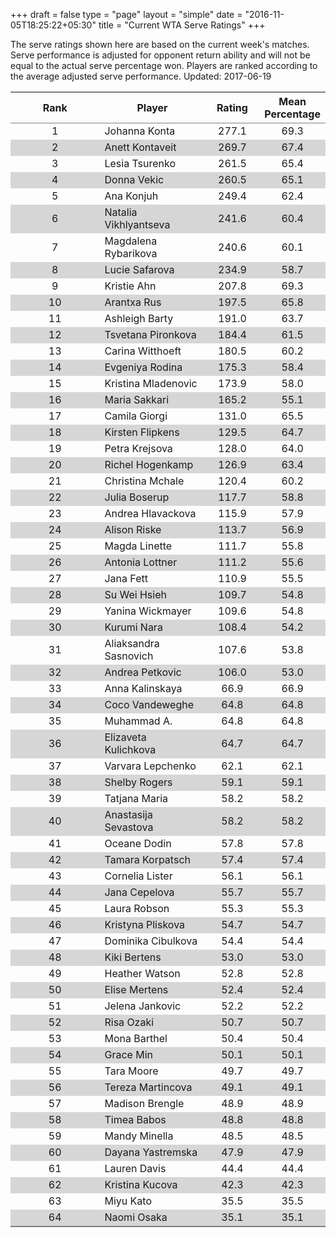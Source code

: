 +++
draft = false
type = "page" 
layout = "simple"
date = "2016-11-05T18:25:22+05:30"
title = "Current WTA Serve Ratings"
+++

The serve ratings shown here are based on the current week's matches. Serve performance is adjusted for opponent return ability and will not be equal to the actual serve percentage won. Players are ranked according to the average adjusted serve performance. Updated: 2017-06-19

<table class='gmisc_table' style='border-collapse: collapse; margin-top: 1em; margin-bottom: 1em;' >
<thead>
<tr>
<th style='border-bottom: 1px solid grey; border-top: 2px solid grey; text-align: center;'>Rank</th>
<th style='border-bottom: 1px solid grey; border-top: 2px solid grey; text-align: center;'>Player</th>
<th style='border-bottom: 1px solid grey; border-top: 2px solid grey; text-align: center;'>Rating</th>
<th style='border-bottom: 1px solid grey; border-top: 2px solid grey; text-align: center;'>Mean Percentage</th>
</tr>
</thead>
<tbody>
<tr>
<td style='width:40%; text-align: center;'>1</td>
<td style='width:40%; text-align: left;'>Johanna Konta</td>
<td style='width:40%; text-align: center;'>277.1</td>
<td style='width:40%; text-align: center;'>69.3</td>
</tr>
<tr style='background-color: #d6d6d6;'>
<td style='width:40%; background-color: #d6d6d6; text-align: center;'>2</td>
<td style='width:40%; background-color: #d6d6d6; text-align: left;'>Anett Kontaveit</td>
<td style='width:40%; background-color: #d6d6d6; text-align: center;'>269.7</td>
<td style='width:40%; background-color: #d6d6d6; text-align: center;'>67.4</td>
</tr>
<tr>
<td style='width:40%; text-align: center;'>3</td>
<td style='width:40%; text-align: left;'>Lesia Tsurenko</td>
<td style='width:40%; text-align: center;'>261.5</td>
<td style='width:40%; text-align: center;'>65.4</td>
</tr>
<tr style='background-color: #d6d6d6;'>
<td style='width:40%; background-color: #d6d6d6; text-align: center;'>4</td>
<td style='width:40%; background-color: #d6d6d6; text-align: left;'>Donna Vekic</td>
<td style='width:40%; background-color: #d6d6d6; text-align: center;'>260.5</td>
<td style='width:40%; background-color: #d6d6d6; text-align: center;'>65.1</td>
</tr>
<tr>
<td style='width:40%; text-align: center;'>5</td>
<td style='width:40%; text-align: left;'>Ana Konjuh</td>
<td style='width:40%; text-align: center;'>249.4</td>
<td style='width:40%; text-align: center;'>62.4</td>
</tr>
<tr style='background-color: #d6d6d6;'>
<td style='width:40%; background-color: #d6d6d6; text-align: center;'>6</td>
<td style='width:40%; background-color: #d6d6d6; text-align: left;'>Natalia Vikhlyantseva</td>
<td style='width:40%; background-color: #d6d6d6; text-align: center;'>241.6</td>
<td style='width:40%; background-color: #d6d6d6; text-align: center;'>60.4</td>
</tr>
<tr>
<td style='width:40%; text-align: center;'>7</td>
<td style='width:40%; text-align: left;'>Magdalena Rybarikova</td>
<td style='width:40%; text-align: center;'>240.6</td>
<td style='width:40%; text-align: center;'>60.1</td>
</tr>
<tr style='background-color: #d6d6d6;'>
<td style='width:40%; background-color: #d6d6d6; text-align: center;'>8</td>
<td style='width:40%; background-color: #d6d6d6; text-align: left;'>Lucie Safarova</td>
<td style='width:40%; background-color: #d6d6d6; text-align: center;'>234.9</td>
<td style='width:40%; background-color: #d6d6d6; text-align: center;'>58.7</td>
</tr>
<tr>
<td style='width:40%; text-align: center;'>9</td>
<td style='width:40%; text-align: left;'>Kristie Ahn</td>
<td style='width:40%; text-align: center;'>207.8</td>
<td style='width:40%; text-align: center;'>69.3</td>
</tr>
<tr style='background-color: #d6d6d6;'>
<td style='width:40%; background-color: #d6d6d6; text-align: center;'>10</td>
<td style='width:40%; background-color: #d6d6d6; text-align: left;'>Arantxa Rus</td>
<td style='width:40%; background-color: #d6d6d6; text-align: center;'>197.5</td>
<td style='width:40%; background-color: #d6d6d6; text-align: center;'>65.8</td>
</tr>
<tr>
<td style='width:40%; text-align: center;'>11</td>
<td style='width:40%; text-align: left;'>Ashleigh Barty</td>
<td style='width:40%; text-align: center;'>191.0</td>
<td style='width:40%; text-align: center;'>63.7</td>
</tr>
<tr style='background-color: #d6d6d6;'>
<td style='width:40%; background-color: #d6d6d6; text-align: center;'>12</td>
<td style='width:40%; background-color: #d6d6d6; text-align: left;'>Tsvetana Pironkova</td>
<td style='width:40%; background-color: #d6d6d6; text-align: center;'>184.4</td>
<td style='width:40%; background-color: #d6d6d6; text-align: center;'>61.5</td>
</tr>
<tr>
<td style='width:40%; text-align: center;'>13</td>
<td style='width:40%; text-align: left;'>Carina Witthoeft</td>
<td style='width:40%; text-align: center;'>180.5</td>
<td style='width:40%; text-align: center;'>60.2</td>
</tr>
<tr style='background-color: #d6d6d6;'>
<td style='width:40%; background-color: #d6d6d6; text-align: center;'>14</td>
<td style='width:40%; background-color: #d6d6d6; text-align: left;'>Evgeniya Rodina</td>
<td style='width:40%; background-color: #d6d6d6; text-align: center;'>175.3</td>
<td style='width:40%; background-color: #d6d6d6; text-align: center;'>58.4</td>
</tr>
<tr>
<td style='width:40%; text-align: center;'>15</td>
<td style='width:40%; text-align: left;'>Kristina Mladenovic</td>
<td style='width:40%; text-align: center;'>173.9</td>
<td style='width:40%; text-align: center;'>58.0</td>
</tr>
<tr style='background-color: #d6d6d6;'>
<td style='width:40%; background-color: #d6d6d6; text-align: center;'>16</td>
<td style='width:40%; background-color: #d6d6d6; text-align: left;'>Maria Sakkari</td>
<td style='width:40%; background-color: #d6d6d6; text-align: center;'>165.2</td>
<td style='width:40%; background-color: #d6d6d6; text-align: center;'>55.1</td>
</tr>
<tr>
<td style='width:40%; text-align: center;'>17</td>
<td style='width:40%; text-align: left;'>Camila Giorgi</td>
<td style='width:40%; text-align: center;'>131.0</td>
<td style='width:40%; text-align: center;'>65.5</td>
</tr>
<tr style='background-color: #d6d6d6;'>
<td style='width:40%; background-color: #d6d6d6; text-align: center;'>18</td>
<td style='width:40%; background-color: #d6d6d6; text-align: left;'>Kirsten Flipkens</td>
<td style='width:40%; background-color: #d6d6d6; text-align: center;'>129.5</td>
<td style='width:40%; background-color: #d6d6d6; text-align: center;'>64.7</td>
</tr>
<tr>
<td style='width:40%; text-align: center;'>19</td>
<td style='width:40%; text-align: left;'>Petra Krejsova</td>
<td style='width:40%; text-align: center;'>128.0</td>
<td style='width:40%; text-align: center;'>64.0</td>
</tr>
<tr style='background-color: #d6d6d6;'>
<td style='width:40%; background-color: #d6d6d6; text-align: center;'>20</td>
<td style='width:40%; background-color: #d6d6d6; text-align: left;'>Richel Hogenkamp</td>
<td style='width:40%; background-color: #d6d6d6; text-align: center;'>126.9</td>
<td style='width:40%; background-color: #d6d6d6; text-align: center;'>63.4</td>
</tr>
<tr>
<td style='width:40%; text-align: center;'>21</td>
<td style='width:40%; text-align: left;'>Christina Mchale</td>
<td style='width:40%; text-align: center;'>120.4</td>
<td style='width:40%; text-align: center;'>60.2</td>
</tr>
<tr style='background-color: #d6d6d6;'>
<td style='width:40%; background-color: #d6d6d6; text-align: center;'>22</td>
<td style='width:40%; background-color: #d6d6d6; text-align: left;'>Julia Boserup</td>
<td style='width:40%; background-color: #d6d6d6; text-align: center;'>117.7</td>
<td style='width:40%; background-color: #d6d6d6; text-align: center;'>58.8</td>
</tr>
<tr>
<td style='width:40%; text-align: center;'>23</td>
<td style='width:40%; text-align: left;'>Andrea Hlavackova</td>
<td style='width:40%; text-align: center;'>115.9</td>
<td style='width:40%; text-align: center;'>57.9</td>
</tr>
<tr style='background-color: #d6d6d6;'>
<td style='width:40%; background-color: #d6d6d6; text-align: center;'>24</td>
<td style='width:40%; background-color: #d6d6d6; text-align: left;'>Alison Riske</td>
<td style='width:40%; background-color: #d6d6d6; text-align: center;'>113.7</td>
<td style='width:40%; background-color: #d6d6d6; text-align: center;'>56.9</td>
</tr>
<tr>
<td style='width:40%; text-align: center;'>25</td>
<td style='width:40%; text-align: left;'>Magda Linette</td>
<td style='width:40%; text-align: center;'>111.7</td>
<td style='width:40%; text-align: center;'>55.8</td>
</tr>
<tr style='background-color: #d6d6d6;'>
<td style='width:40%; background-color: #d6d6d6; text-align: center;'>26</td>
<td style='width:40%; background-color: #d6d6d6; text-align: left;'>Antonia Lottner</td>
<td style='width:40%; background-color: #d6d6d6; text-align: center;'>111.2</td>
<td style='width:40%; background-color: #d6d6d6; text-align: center;'>55.6</td>
</tr>
<tr>
<td style='width:40%; text-align: center;'>27</td>
<td style='width:40%; text-align: left;'>Jana Fett</td>
<td style='width:40%; text-align: center;'>110.9</td>
<td style='width:40%; text-align: center;'>55.5</td>
</tr>
<tr style='background-color: #d6d6d6;'>
<td style='width:40%; background-color: #d6d6d6; text-align: center;'>28</td>
<td style='width:40%; background-color: #d6d6d6; text-align: left;'>Su Wei Hsieh</td>
<td style='width:40%; background-color: #d6d6d6; text-align: center;'>109.7</td>
<td style='width:40%; background-color: #d6d6d6; text-align: center;'>54.8</td>
</tr>
<tr>
<td style='width:40%; text-align: center;'>29</td>
<td style='width:40%; text-align: left;'>Yanina Wickmayer</td>
<td style='width:40%; text-align: center;'>109.6</td>
<td style='width:40%; text-align: center;'>54.8</td>
</tr>
<tr style='background-color: #d6d6d6;'>
<td style='width:40%; background-color: #d6d6d6; text-align: center;'>30</td>
<td style='width:40%; background-color: #d6d6d6; text-align: left;'>Kurumi Nara</td>
<td style='width:40%; background-color: #d6d6d6; text-align: center;'>108.4</td>
<td style='width:40%; background-color: #d6d6d6; text-align: center;'>54.2</td>
</tr>
<tr>
<td style='width:40%; text-align: center;'>31</td>
<td style='width:40%; text-align: left;'>Aliaksandra Sasnovich</td>
<td style='width:40%; text-align: center;'>107.6</td>
<td style='width:40%; text-align: center;'>53.8</td>
</tr>
<tr style='background-color: #d6d6d6;'>
<td style='width:40%; background-color: #d6d6d6; text-align: center;'>32</td>
<td style='width:40%; background-color: #d6d6d6; text-align: left;'>Andrea Petkovic</td>
<td style='width:40%; background-color: #d6d6d6; text-align: center;'>106.0</td>
<td style='width:40%; background-color: #d6d6d6; text-align: center;'>53.0</td>
</tr>
<tr>
<td style='width:40%; text-align: center;'>33</td>
<td style='width:40%; text-align: left;'>Anna Kalinskaya</td>
<td style='width:40%; text-align: center;'>66.9</td>
<td style='width:40%; text-align: center;'>66.9</td>
</tr>
<tr style='background-color: #d6d6d6;'>
<td style='width:40%; background-color: #d6d6d6; text-align: center;'>34</td>
<td style='width:40%; background-color: #d6d6d6; text-align: left;'>Coco Vandeweghe</td>
<td style='width:40%; background-color: #d6d6d6; text-align: center;'>64.8</td>
<td style='width:40%; background-color: #d6d6d6; text-align: center;'>64.8</td>
</tr>
<tr>
<td style='width:40%; text-align: center;'>35</td>
<td style='width:40%; text-align: left;'>Muhammad A.</td>
<td style='width:40%; text-align: center;'>64.8</td>
<td style='width:40%; text-align: center;'>64.8</td>
</tr>
<tr style='background-color: #d6d6d6;'>
<td style='width:40%; background-color: #d6d6d6; text-align: center;'>36</td>
<td style='width:40%; background-color: #d6d6d6; text-align: left;'>Elizaveta Kulichkova</td>
<td style='width:40%; background-color: #d6d6d6; text-align: center;'>64.7</td>
<td style='width:40%; background-color: #d6d6d6; text-align: center;'>64.7</td>
</tr>
<tr>
<td style='width:40%; text-align: center;'>37</td>
<td style='width:40%; text-align: left;'>Varvara Lepchenko</td>
<td style='width:40%; text-align: center;'>62.1</td>
<td style='width:40%; text-align: center;'>62.1</td>
</tr>
<tr style='background-color: #d6d6d6;'>
<td style='width:40%; background-color: #d6d6d6; text-align: center;'>38</td>
<td style='width:40%; background-color: #d6d6d6; text-align: left;'>Shelby Rogers</td>
<td style='width:40%; background-color: #d6d6d6; text-align: center;'>59.1</td>
<td style='width:40%; background-color: #d6d6d6; text-align: center;'>59.1</td>
</tr>
<tr>
<td style='width:40%; text-align: center;'>39</td>
<td style='width:40%; text-align: left;'>Tatjana Maria</td>
<td style='width:40%; text-align: center;'>58.2</td>
<td style='width:40%; text-align: center;'>58.2</td>
</tr>
<tr style='background-color: #d6d6d6;'>
<td style='width:40%; background-color: #d6d6d6; text-align: center;'>40</td>
<td style='width:40%; background-color: #d6d6d6; text-align: left;'>Anastasija Sevastova</td>
<td style='width:40%; background-color: #d6d6d6; text-align: center;'>58.2</td>
<td style='width:40%; background-color: #d6d6d6; text-align: center;'>58.2</td>
</tr>
<tr>
<td style='width:40%; text-align: center;'>41</td>
<td style='width:40%; text-align: left;'>Oceane Dodin</td>
<td style='width:40%; text-align: center;'>57.8</td>
<td style='width:40%; text-align: center;'>57.8</td>
</tr>
<tr style='background-color: #d6d6d6;'>
<td style='width:40%; background-color: #d6d6d6; text-align: center;'>42</td>
<td style='width:40%; background-color: #d6d6d6; text-align: left;'>Tamara Korpatsch</td>
<td style='width:40%; background-color: #d6d6d6; text-align: center;'>57.4</td>
<td style='width:40%; background-color: #d6d6d6; text-align: center;'>57.4</td>
</tr>
<tr>
<td style='width:40%; text-align: center;'>43</td>
<td style='width:40%; text-align: left;'>Cornelia Lister</td>
<td style='width:40%; text-align: center;'>56.1</td>
<td style='width:40%; text-align: center;'>56.1</td>
</tr>
<tr style='background-color: #d6d6d6;'>
<td style='width:40%; background-color: #d6d6d6; text-align: center;'>44</td>
<td style='width:40%; background-color: #d6d6d6; text-align: left;'>Jana Cepelova</td>
<td style='width:40%; background-color: #d6d6d6; text-align: center;'>55.7</td>
<td style='width:40%; background-color: #d6d6d6; text-align: center;'>55.7</td>
</tr>
<tr>
<td style='width:40%; text-align: center;'>45</td>
<td style='width:40%; text-align: left;'>Laura Robson</td>
<td style='width:40%; text-align: center;'>55.3</td>
<td style='width:40%; text-align: center;'>55.3</td>
</tr>
<tr style='background-color: #d6d6d6;'>
<td style='width:40%; background-color: #d6d6d6; text-align: center;'>46</td>
<td style='width:40%; background-color: #d6d6d6; text-align: left;'>Kristyna Pliskova</td>
<td style='width:40%; background-color: #d6d6d6; text-align: center;'>54.7</td>
<td style='width:40%; background-color: #d6d6d6; text-align: center;'>54.7</td>
</tr>
<tr>
<td style='width:40%; text-align: center;'>47</td>
<td style='width:40%; text-align: left;'>Dominika Cibulkova</td>
<td style='width:40%; text-align: center;'>54.4</td>
<td style='width:40%; text-align: center;'>54.4</td>
</tr>
<tr style='background-color: #d6d6d6;'>
<td style='width:40%; background-color: #d6d6d6; text-align: center;'>48</td>
<td style='width:40%; background-color: #d6d6d6; text-align: left;'>Kiki Bertens</td>
<td style='width:40%; background-color: #d6d6d6; text-align: center;'>53.0</td>
<td style='width:40%; background-color: #d6d6d6; text-align: center;'>53.0</td>
</tr>
<tr>
<td style='width:40%; text-align: center;'>49</td>
<td style='width:40%; text-align: left;'>Heather Watson</td>
<td style='width:40%; text-align: center;'>52.8</td>
<td style='width:40%; text-align: center;'>52.8</td>
</tr>
<tr style='background-color: #d6d6d6;'>
<td style='width:40%; background-color: #d6d6d6; text-align: center;'>50</td>
<td style='width:40%; background-color: #d6d6d6; text-align: left;'>Elise Mertens</td>
<td style='width:40%; background-color: #d6d6d6; text-align: center;'>52.4</td>
<td style='width:40%; background-color: #d6d6d6; text-align: center;'>52.4</td>
</tr>
<tr>
<td style='width:40%; text-align: center;'>51</td>
<td style='width:40%; text-align: left;'>Jelena Jankovic</td>
<td style='width:40%; text-align: center;'>52.2</td>
<td style='width:40%; text-align: center;'>52.2</td>
</tr>
<tr style='background-color: #d6d6d6;'>
<td style='width:40%; background-color: #d6d6d6; text-align: center;'>52</td>
<td style='width:40%; background-color: #d6d6d6; text-align: left;'>Risa Ozaki</td>
<td style='width:40%; background-color: #d6d6d6; text-align: center;'>50.7</td>
<td style='width:40%; background-color: #d6d6d6; text-align: center;'>50.7</td>
</tr>
<tr>
<td style='width:40%; text-align: center;'>53</td>
<td style='width:40%; text-align: left;'>Mona Barthel</td>
<td style='width:40%; text-align: center;'>50.4</td>
<td style='width:40%; text-align: center;'>50.4</td>
</tr>
<tr style='background-color: #d6d6d6;'>
<td style='width:40%; background-color: #d6d6d6; text-align: center;'>54</td>
<td style='width:40%; background-color: #d6d6d6; text-align: left;'>Grace Min</td>
<td style='width:40%; background-color: #d6d6d6; text-align: center;'>50.1</td>
<td style='width:40%; background-color: #d6d6d6; text-align: center;'>50.1</td>
</tr>
<tr>
<td style='width:40%; text-align: center;'>55</td>
<td style='width:40%; text-align: left;'>Tara Moore</td>
<td style='width:40%; text-align: center;'>49.7</td>
<td style='width:40%; text-align: center;'>49.7</td>
</tr>
<tr style='background-color: #d6d6d6;'>
<td style='width:40%; background-color: #d6d6d6; text-align: center;'>56</td>
<td style='width:40%; background-color: #d6d6d6; text-align: left;'>Tereza Martincova</td>
<td style='width:40%; background-color: #d6d6d6; text-align: center;'>49.1</td>
<td style='width:40%; background-color: #d6d6d6; text-align: center;'>49.1</td>
</tr>
<tr>
<td style='width:40%; text-align: center;'>57</td>
<td style='width:40%; text-align: left;'>Madison Brengle</td>
<td style='width:40%; text-align: center;'>48.9</td>
<td style='width:40%; text-align: center;'>48.9</td>
</tr>
<tr style='background-color: #d6d6d6;'>
<td style='width:40%; background-color: #d6d6d6; text-align: center;'>58</td>
<td style='width:40%; background-color: #d6d6d6; text-align: left;'>Timea Babos</td>
<td style='width:40%; background-color: #d6d6d6; text-align: center;'>48.8</td>
<td style='width:40%; background-color: #d6d6d6; text-align: center;'>48.8</td>
</tr>
<tr>
<td style='width:40%; text-align: center;'>59</td>
<td style='width:40%; text-align: left;'>Mandy Minella</td>
<td style='width:40%; text-align: center;'>48.5</td>
<td style='width:40%; text-align: center;'>48.5</td>
</tr>
<tr style='background-color: #d6d6d6;'>
<td style='width:40%; background-color: #d6d6d6; text-align: center;'>60</td>
<td style='width:40%; background-color: #d6d6d6; text-align: left;'>Dayana Yastremska</td>
<td style='width:40%; background-color: #d6d6d6; text-align: center;'>47.9</td>
<td style='width:40%; background-color: #d6d6d6; text-align: center;'>47.9</td>
</tr>
<tr>
<td style='width:40%; text-align: center;'>61</td>
<td style='width:40%; text-align: left;'>Lauren Davis</td>
<td style='width:40%; text-align: center;'>44.4</td>
<td style='width:40%; text-align: center;'>44.4</td>
</tr>
<tr style='background-color: #d6d6d6;'>
<td style='width:40%; background-color: #d6d6d6; text-align: center;'>62</td>
<td style='width:40%; background-color: #d6d6d6; text-align: left;'>Kristina Kucova</td>
<td style='width:40%; background-color: #d6d6d6; text-align: center;'>42.3</td>
<td style='width:40%; background-color: #d6d6d6; text-align: center;'>42.3</td>
</tr>
<tr>
<td style='width:40%; text-align: center;'>63</td>
<td style='width:40%; text-align: left;'>Miyu Kato</td>
<td style='width:40%; text-align: center;'>35.5</td>
<td style='width:40%; text-align: center;'>35.5</td>
</tr>
<tr style='background-color: #d6d6d6;'>
<td style='width:40%; background-color: #d6d6d6; border-bottom: 2px solid grey; text-align: center;'>64</td>
<td style='width:40%; background-color: #d6d6d6; border-bottom: 2px solid grey; text-align: left;'>Naomi Osaka</td>
<td style='width:40%; background-color: #d6d6d6; border-bottom: 2px solid grey; text-align: center;'>35.1</td>
<td style='width:40%; background-color: #d6d6d6; border-bottom: 2px solid grey; text-align: center;'>35.1</td>
</tr>
</tbody>
</table>
